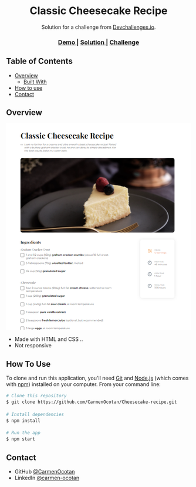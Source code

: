 <!-- Please update value in the {}  -->

<h1 align="center">Classic Cheesecake Recipe</h1>

<div align="center">
   Solution for a challenge from  <a href="http://devchallenges.io" target="_blank">Devchallenges.io</a>.
</div>

<div align="center">
  <h3>
    <a href="https://CarmenOcotan/Cheesecake-recipe">
      Demo
    </a>
    <span> | </span>
    <a href="https://github.com/CarmenOcotan/Cheesecake-recipe">
      Solution
    </a>
    <span> | </span>
    <a href="#">
      Challenge
    </a>
  </h3>
</div>

<!-- TABLE OF CONTENTS -->

## Table of Contents

- [Overview](#overview)
  - [Built With](#built-with)
- [How to use](#how-to-use)
- [Contact](#contact)


<!-- OVERVIEW -->

## Overview

![screenshot](./img/Cheesecake.png)

- Made with HTML and CSS ..  
- Not responsive




## How To Use

To clone and run this application, you'll need [Git](https://git-scm.com) and [Node.js](https://nodejs.org/en/download/) (which comes with [npm](http://npmjs.com)) installed on your computer. From your command line:

```bash
# Clone this repository
$ git clone https://github.com/CarmenOcotan/Cheesecake-recipe.git

# Install dependencies
$ npm install

# Run the app
$ npm start
```


## Contact

- GitHub [@CarmenOcotan](https://github.com/CarmenOcotan/)
- LinkedIn [@carmen-ocotan](https://www.linkedin.com/in/carmen-ocotan/)
